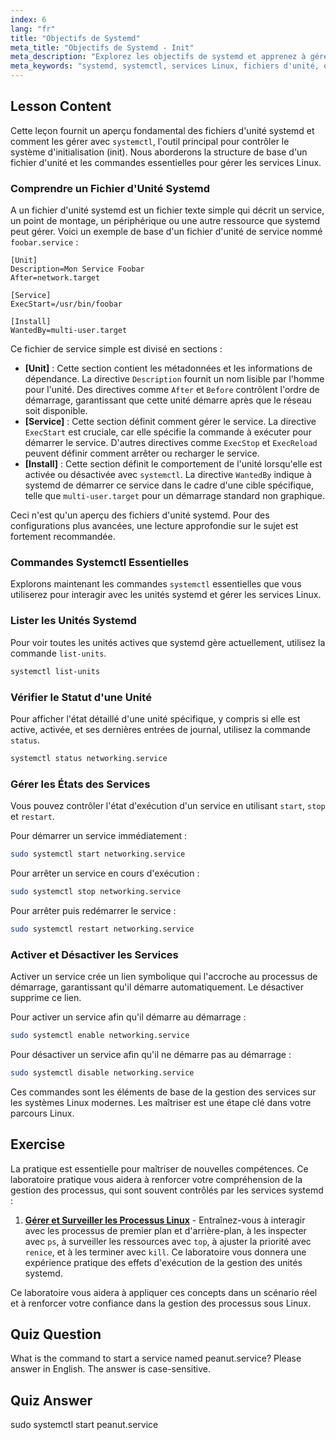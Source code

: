 ```yaml
---
index: 6
lang: "fr"
title: "Objectifs de Systemd"
meta_title: "Objectifs de Systemd - Init"
meta_description: "Explorez les objectifs de systemd et apprenez à gérer les services Linux avec les commandes systemctl essentielles. Ce guide couvre les bases des fichiers d'unité systemd, comment démarrer, arrêter et activer les services, et visualiser leur état."
meta_keywords: "systemd, systemctl, services Linux, fichiers d'unité, objectifs systemd, gestion des services, unités systemd, débutant, tutoriel, guide, commandes Linux"
---
```


## Lesson Content

Cette leçon fournit un aperçu fondamental des fichiers d'unité systemd et comment les gérer avec `systemctl`, l'outil principal pour contrôler le système d'initialisation (init). Nous aborderons la structure de base d'un fichier d'unité et les commandes essentielles pour gérer les services Linux.

### Comprendre un Fichier d'Unité Systemd

A un fichier d'unité systemd est un fichier texte simple qui décrit un service, un point de montage, un périphérique ou une autre ressource que systemd peut gérer. Voici un exemple de base d'un fichier d'unité de service nommé `foobar.service` :

```
[Unit]
Description=Mon Service Foobar
After=network.target

[Service]
ExecStart=/usr/bin/foobar

[Install]
WantedBy=multi-user.target
```

Ce fichier de service simple est divisé en sections :

- **[Unit]** : Cette section contient les métadonnées et les informations de dépendance. La directive `Description` fournit un nom lisible par l'homme pour l'unité. Des directives comme `After` et `Before` contrôlent l'ordre de démarrage, garantissant que cette unité démarre après que le réseau soit disponible.
- **[Service]** : Cette section définit comment gérer le service. La directive `ExecStart` est cruciale, car elle spécifie la commande à exécuter pour démarrer le service. D'autres directives comme `ExecStop` et `ExecReload` peuvent définir comment arrêter ou recharger le service.
- **[Install]** : Cette section définit le comportement de l'unité lorsqu'elle est activée ou désactivée avec `systemctl`. La directive `WantedBy` indique à systemd de démarrer ce service dans le cadre d'une cible spécifique, telle que `multi-user.target` pour un démarrage standard non graphique.

Ceci n'est qu'un aperçu des fichiers d'unité systemd. Pour des configurations plus avancées, une lecture approfondie sur le sujet est fortement recommandée.

### Commandes Systemctl Essentielles

Explorons maintenant les commandes `systemctl` essentielles que vous utiliserez pour interagir avec les unités systemd et gérer les services Linux.

### Lister les Unités Systemd

Pour voir toutes les unités actives que systemd gère actuellement, utilisez la commande `list-units`.

```bash
systemctl list-units
```

### Vérifier le Statut d'une Unité

Pour afficher l'état détaillé d'une unité spécifique, y compris si elle est active, activée, et ses dernières entrées de journal, utilisez la commande `status`.

```bash
systemctl status networking.service
```

### Gérer les États des Services

Vous pouvez contrôler l'état d'exécution d'un service en utilisant `start`, `stop` et `restart`.

Pour démarrer un service immédiatement :

```bash
sudo systemctl start networking.service
```

Pour arrêter un service en cours d'exécution :

```bash
sudo systemctl stop networking.service
```

Pour arrêter puis redémarrer le service :

```bash
sudo systemctl restart networking.service
```

### Activer et Désactiver les Services

Activer un service crée un lien symbolique qui l'accroche au processus de démarrage, garantissant qu'il démarre automatiquement. Le désactiver supprime ce lien.

Pour activer un service afin qu'il démarre au démarrage :

```bash
sudo systemctl enable networking.service
```

Pour désactiver un service afin qu'il ne démarre pas au démarrage :

```bash
sudo systemctl disable networking.service
```

Ces commandes sont les éléments de base de la gestion des services sur les systèmes Linux modernes. Les maîtriser est une étape clé dans votre parcours Linux.

## Exercise

La pratique est essentielle pour maîtriser de nouvelles compétences. Ce laboratoire pratique vous aidera à renforcer votre compréhension de la gestion des processus, qui sont souvent contrôlés par les services systemd :

1. **[Gérer et Surveiller les Processus Linux](https://labex.io/fr/labs/comptia-manage-and-monitor-linux-processes-590864)** - Entraînez-vous à interagir avec les processus de premier plan et d'arrière-plan, à les inspecter avec `ps`, à surveiller les ressources avec `top`, à ajuster la priorité avec `renice`, et à les terminer avec `kill`. Ce laboratoire vous donnera une expérience pratique des effets d'exécution de la gestion des unités systemd.

Ce laboratoire vous aidera à appliquer ces concepts dans un scénario réel et à renforcer votre confiance dans la gestion des processus sous Linux.

## Quiz Question

What is the command to start a service named peanut.service? Please answer in English. The answer is case-sensitive.

## Quiz Answer

sudo systemctl start peanut.service
